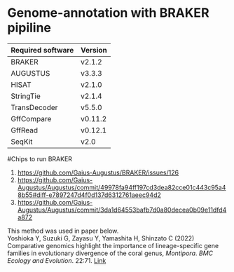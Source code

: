 # Genome-annotation with BRAKER pipiline

|Required software|Version|
|---|---|
|BRAKER|v2.1.2|
|AUGUSTUS|v3.3.3|
|HISAT|v2.1.0|
|StringTie|v2.1.4|
|TransDecoder|v5.5.0|
|GffCompare|v0.11.2|
|GffRead|v0.12.1|
|SeqKit|v2.0|

#Chips to run BRAKER  
1. https://github.com/Gaius-Augustus/BRAKER/issues/126  
2. https://github.com/Gaius-Augustus/Augustus/commit/49978fa94ff197cd3dea82cce01c443c95a48b55#diff-e7897247d4f0d137d6312761aeec94d2  
3. https://github.com/Gaius-Augustus/Augustus/commit/3da1d64553bafb7d0a80decea0b09e11dfd4a872  

This method was used in paper below.  
Yoshioka Y, Suzuki G, Zayasu Y, Yamashita H, Shinzato C (2022) Comparative genomics highlight the importance of lineage-specific gene families in evolutionary divergence of the coral genus, _Montipora_. _BMC Ecology and Evolution_. 22:71. [Link](https://link.springer.com/article/10.1186/s12862-022-02023-8)
